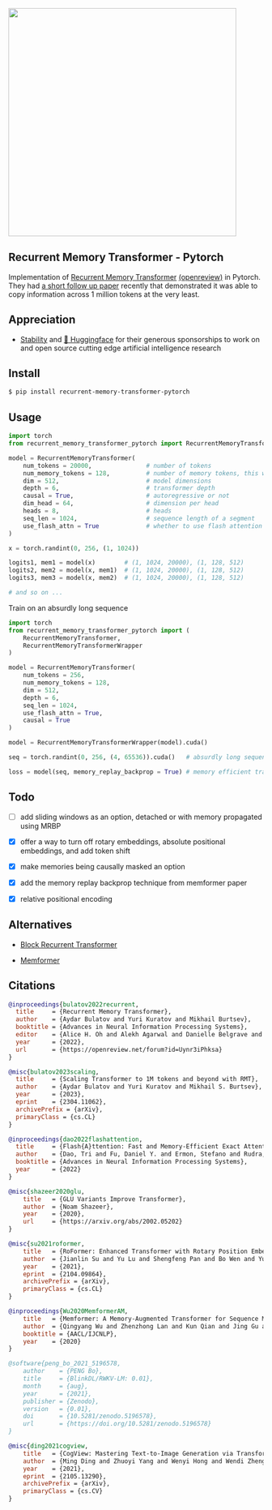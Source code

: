 <img src="./rmt.png" width="450px"></img>

## Recurrent Memory Transformer - Pytorch

Implementation of <a href="https://arxiv.org/abs/2207.06881">Recurrent Memory Transformer</a> <a href="https://openreview.net/forum?id=Uynr3iPhksa">(openreview)</a> in Pytorch. They had <a href="https://arxiv.org/abs/2304.11062">a short follow up paper</a> recently that demonstrated it was able to copy information across 1 million tokens at the very least.

## Appreciation

- <a href="https://stability.ai/">Stability</a> and <a href="https://huggingface.co/">🤗 Huggingface</a> for their generous sponsorships to work on and open source cutting edge artificial intelligence research

## Install

```bash
$ pip install recurrent-memory-transformer-pytorch
```

## Usage

```python
import torch
from recurrent_memory_transformer_pytorch import RecurrentMemoryTransformer

model = RecurrentMemoryTransformer(
    num_tokens = 20000,               # number of tokens
    num_memory_tokens = 128,          # number of memory tokens, this will determine the bottleneck for information being passed to the future
    dim = 512,                        # model dimensions
    depth = 6,                        # transformer depth
    causal = True,                    # autoregressive or not
    dim_head = 64,                    # dimension per head
    heads = 8,                        # heads
    seq_len = 1024,                   # sequence length of a segment
    use_flash_attn = True             # whether to use flash attention
)

x = torch.randint(0, 256, (1, 1024))

logits1, mem1 = model(x)        # (1, 1024, 20000), (1, 128, 512)
logits2, mem2 = model(x, mem1)  # (1, 1024, 20000), (1, 128, 512)
logits3, mem3 = model(x, mem2)  # (1, 1024, 20000), (1, 128, 512)

# and so on ...

```

Train on an absurdly long sequence

```python
import torch
from recurrent_memory_transformer_pytorch import (
    RecurrentMemoryTransformer,
    RecurrentMemoryTransformerWrapper
)

model = RecurrentMemoryTransformer(
    num_tokens = 256,
    num_memory_tokens = 128,
    dim = 512,
    depth = 6,
    seq_len = 1024,
    use_flash_attn = True,
    causal = True
)

model = RecurrentMemoryTransformerWrapper(model).cuda()

seq = torch.randint(0, 256, (4, 65536)).cuda()   # absurdly long sequence, in reality, they curriculum learned this starting with 1 segment to about 7-8 segments

loss = model(seq, memory_replay_backprop = True) # memory efficient training from memformer paper

```

## Todo

- [ ] add sliding windows as an option, detached or with memory propagated using MRBP

- [x] offer a way to turn off rotary embeddings, absolute positional embeddings, and add token shift
- [x] make memories being causally masked an option
- [x] add the memory replay backprop technique from memformer paper
- [x] relative positional encoding

## Alternatives

- <a href="https://github.com/lucidrains/block-recurrent-transformer-pytorch">Block Recurrent Transformer</a>

- <a href="https://github.com/lucidrains/memformer">Memformer</a>

## Citations

```bibtex
@inproceedings{bulatov2022recurrent,
  title     = {Recurrent Memory Transformer},
  author    = {Aydar Bulatov and Yuri Kuratov and Mikhail Burtsev},
  booktitle = {Advances in Neural Information Processing Systems},
  editor    = {Alice H. Oh and Alekh Agarwal and Danielle Belgrave and Kyunghyun Cho},
  year      = {2022},
  url       = {https://openreview.net/forum?id=Uynr3iPhksa}
}
```

```bibtex
@misc{bulatov2023scaling,
  title     = {Scaling Transformer to 1M tokens and beyond with RMT},
  author    = {Aydar Bulatov and Yuri Kuratov and Mikhail S. Burtsev},
  year      = {2023},
  eprint    = {2304.11062},
  archivePrefix = {arXiv},
  primaryClass = {cs.CL}
}
```

```bibtex
@inproceedings{dao2022flashattention,
  title     = {Flash{A}ttention: Fast and Memory-Efficient Exact Attention with {IO}-Awareness},
  author    = {Dao, Tri and Fu, Daniel Y. and Ermon, Stefano and Rudra, Atri and R{\'e}, Christopher},
  booktitle = {Advances in Neural Information Processing Systems},
  year      = {2022}
}
```

```bibtex
@misc{shazeer2020glu,
    title   = {GLU Variants Improve Transformer},
    author  = {Noam Shazeer},
    year    = {2020},
    url     = {https://arxiv.org/abs/2002.05202}
}
```

```bibtex
@misc{su2021roformer,
    title   = {RoFormer: Enhanced Transformer with Rotary Position Embedding},
    author  = {Jianlin Su and Yu Lu and Shengfeng Pan and Bo Wen and Yunfeng Liu},
    year    = {2021},
    eprint  = {2104.09864},
    archivePrefix = {arXiv},
    primaryClass = {cs.CL}
}
```

```bibtex
@inproceedings{Wu2020MemformerAM,
    title   = {Memformer: A Memory-Augmented Transformer for Sequence Modeling},
    author  = {Qingyang Wu and Zhenzhong Lan and Kun Qian and Jing Gu and Alborz Geramifard and Zhou Yu},
    booktitle = {AACL/IJCNLP},
    year    = {2020}
}
```

```bibtex
@software{peng_bo_2021_5196578,
    author    = {PENG Bo},
    title     = {BlinkDL/RWKV-LM: 0.01},
    month     = {aug},
    year      = {2021},
    publisher = {Zenodo},
    version   = {0.01},
    doi       = {10.5281/zenodo.5196578},
    url       = {https://doi.org/10.5281/zenodo.5196578}
}
```

```bibtex
@misc{ding2021cogview,
    title   = {CogView: Mastering Text-to-Image Generation via Transformers},
    author  = {Ming Ding and Zhuoyi Yang and Wenyi Hong and Wendi Zheng and Chang Zhou and Da Yin and Junyang Lin and Xu Zou and Zhou Shao and Hongxia Yang and Jie Tang},
    year    = {2021},
    eprint  = {2105.13290},
    archivePrefix = {arXiv},
    primaryClass = {cs.CV}
}
```
